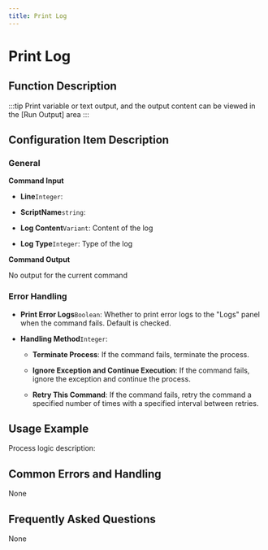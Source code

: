 ```yaml
---
title: Print Log
---
```


# Print Log

## Function Description

:::tip 
Print variable or text output, and the output content can be viewed in the [Run Output] area
:::

## Configuration Item Description

### General

**Command Input**

- **Line**`Integer`: 

- **ScriptName**`string`: 

- **Log Content**`Variant`: Content of the log

- **Log Type**`Integer`: Type of the log


**Command Output**

No output for the current command


### Error Handling

- **Print Error Logs**`Boolean`: Whether to print error logs to the "Logs" panel when the command fails. Default is checked. 

- **Handling Method**`Integer`:

    - **Terminate Process**: If the command fails, terminate the process.

    - **Ignore Exception and Continue Execution**: If the command fails, ignore the exception and continue the process.

    - **Retry This Command**: If the command fails, retry the command a specified number of times with a specified interval between retries.

## Usage Example

Process logic description:

## Common Errors and Handling

None

## Frequently Asked Questions

None

